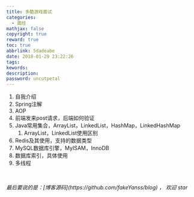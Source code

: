 ```yaml
---
title: 多酷游戏面试
categories:
  - 面经
mathjax: false
copyright: true
reward: true
toc: true
abbrlink: 5dadeabe
date: 2018-01-29 23:22:26
tags:
kewords:
description:
password: uncutpetal
---
```


1. 自我介绍
2. Spring注解
3. AOP
4. 前端发来post请求，后端如何验证
5. Java常用集合，ArrayList，LinkedList，HashMap，LinkedHashMap
   1. ArrayList，LinkedList使用区别
6. Redis及其使用，支持的数据类型
7. MySQL数据库引擎，MyISAM，InnoDB
8. 数据库索引，具体使用
9. 多线程

<br>
<p id="div-border-top-green"><i>最后要说的是：[博客源码](https://github.com/fakeYanss/blog) ， 欢迎 star</i></p>


